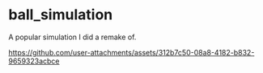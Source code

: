 # ball_simulation
A popular simulation I did a remake of.


https://github.com/user-attachments/assets/312b7c50-08a8-4182-b832-9659323acbce

